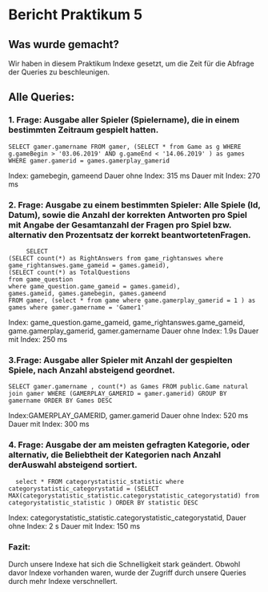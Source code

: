 ﻿# Bericht Praktikum 5
## Was wurde gemacht?
Wir haben in diesem Praktikum Indexe gesetzt, um die Zeit für die Abfrage der Queries zu beschleunigen.
 
## Alle Queries:
### 1. Frage: Ausgabe aller Spieler (Spielername), die in einem bestimmten Zeitraum gespielt hatten.

    SELECT gamer.gamername FROM gamer, (SELECT * from Game as g WHERE g.gameBegin > '03.06.2019' AND g.gameEnd < '14.06.2019' ) as games WHERE gamer.gamerid = games.gamerplay_gamerid

Index: gamebegin, gameend
Dauer ohne Index: 315 ms
Dauer mit Index: 270 ms

### 2. Frage: Ausgabe zu einem bestimmten Spieler: Alle Spiele (Id, Datum), sowie die Anzahl der korrekten Antworten pro Spiel mit Angabe der Gesamtanzahl der Fragen pro Spiel bzw. alternativ den Prozentsatz der korrekt beantwortetenFragen.
  

   

         SELECT
    (SELECT count(*) as RightAnswers from game_rightanswes where game_rightanswes.game_gameid = games.gameid),
    (SELECT count(*) as TotalQuestions
    from game_question
    where game_question.game_gameid = games.gameid),
    games.gameid, games.gamebegin, games.gameend
    FROM gamer, (select * from game where game.gamerplay_gamerid = 1 ) as games where gamer.gamername = 'Gamer1'

Index: game_question.game_gameid, game_rightanswes.game_gameid, game.gamerplay_gamerid, gamer.gamername
Dauer ohne Index: 1.9s 
Dauer mit Index: 250 ms

### 3.Frage: Ausgabe aller Spieler mit Anzahl der gespielten Spiele, nach Anzahl absteigend geordnet.

   

    SELECT gamer.gamername , count(*) as Games FROM public.Game natural join gamer WHERE (GAMERPLAY_GAMERID = gamer.gamerid) GROUP BY  gamername ORDER BY Games DESC

Index:GAMERPLAY_GAMERID,  gamer.gamerid
Dauer ohne Index: 520 ms
Dauer mit Index: 300 ms

### 4. Frage: Ausgabe der am meisten gefragten Kategorie, oder alternativ, die Beliebtheit der Kategorien nach Anzahl derAuswahl absteigend sortiert.

      select * FROM categorystatistic_statistic where categorystatistic_categorystatid = (SELECT MAX(categorystatistic_statistic.categorystatistic_categorystatid) from categorystatistic_statistic ) ORDER BY statistic DESC 
    
   Index: categorystatistic_statistic.categorystatistic_categorystatid,
   Dauer ohne Index: 2 s
   Dauer mit Index: 150 ms
   
### Fazit:
Durch unsere Indexe hat sich die Schnelligkeit stark geändert. Obwohl davor Indexe vorhanden waren, wurde der Zugriff durch unsere Queries durch mehr Indexe verschnellert.


 


